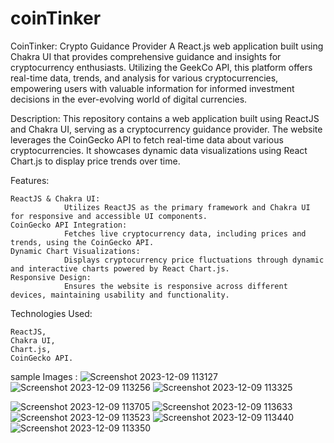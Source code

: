 # coinTinker
 CoinTinker: Crypto Guidance Provider  A React.js web application built using Chakra UI that provides comprehensive guidance and insights for cryptocurrency enthusiasts. Utilizing the GeekCo API, this platform offers real-time data, trends, and analysis for various cryptocurrencies, empowering users with valuable information for informed investment decisions in the ever-evolving world of digital currencies.
 
Description:
This repository contains a web application built using ReactJS and Chakra UI, serving as a cryptocurrency guidance provider. The website leverages the CoinGecko API to fetch real-time data about various cryptocurrencies. It showcases dynamic data visualizations using React Chart.js to display price trends over time.

Features:

    ReactJS & Chakra UI:  
                Utilizes ReactJS as the primary framework and Chakra UI for responsive and accessible UI components.
    CoinGecko API Integration:  
                Fetches live cryptocurrency data, including prices and trends, using the CoinGecko API.
    Dynamic Chart Visualizations: 
                Displays cryptocurrency price fluctuations through dynamic and interactive charts powered by React Chart.js.
    Responsive Design:   
                Ensures the website is responsive across different devices, maintaining usability and functionality.

Technologies Used:

    ReactJS,
    Chakra UI,
    Chart.js,
    CoinGecko API.

sample Images :
![Screenshot 2023-12-09 113127](https://github.com/K-DhanushBABU/coinTinker/assets/103583233/f41e1887-3be1-46ec-ba3d-44c27fe421d6)
![Screenshot 2023-12-09 113256](https://github.com/K-DhanushBABU/coinTinker/assets/103583233/00fcff85-f404-4ec8-b1b2-c31066b3d4d8)
![Screenshot 2023-12-09 113325](https://github.com/K-DhanushBABU/coinTinker/assets/103583233/702ca09c-49b1-4e89-ab22-0b02c47cade0)


![Screenshot 2023-12-09 113705](https://github.com/K-DhanushBABU/coinTinker/assets/103583233/4a8a628d-09d2-41d5-82b4-759a951be3cd)
![Screenshot 2023-12-09 113633](https://github.com/K-DhanushBABU/coinTinker/assets/103583233/db3c2497-2d7a-423e-99ee-d3d7ac8376e4)
![Screenshot 2023-12-09 113523](https://github.com/K-DhanushBABU/coinTinker/assets/103583233/5dbec672-e45b-4b00-8f69-2b707c8f4ec8)
![Screenshot 2023-12-09 113440](https://github.com/K-DhanushBABU/coinTinker/assets/103583233/fe20c827-17fc-4adc-af70-b9ac4bb264c4)
![Screenshot 2023-12-09 113350](https://github.com/K-DhanushBABU/coinTinker/assets/103583233/6614b4ec-370b-4ac8-a2dd-926872704ebc)

